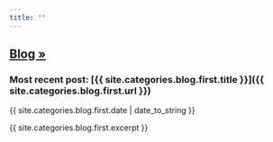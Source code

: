 ```yaml
---
title: ""
---
```


## [Blog &raquo;](/blog/)

### Most recent post: [{{ site.categories.blog.first.title }}]({{ site.categories.blog.first.url }})

{{ site.categories.blog.first.date | date_to_string }}

{{ site.categories.blog.first.excerpt }}
